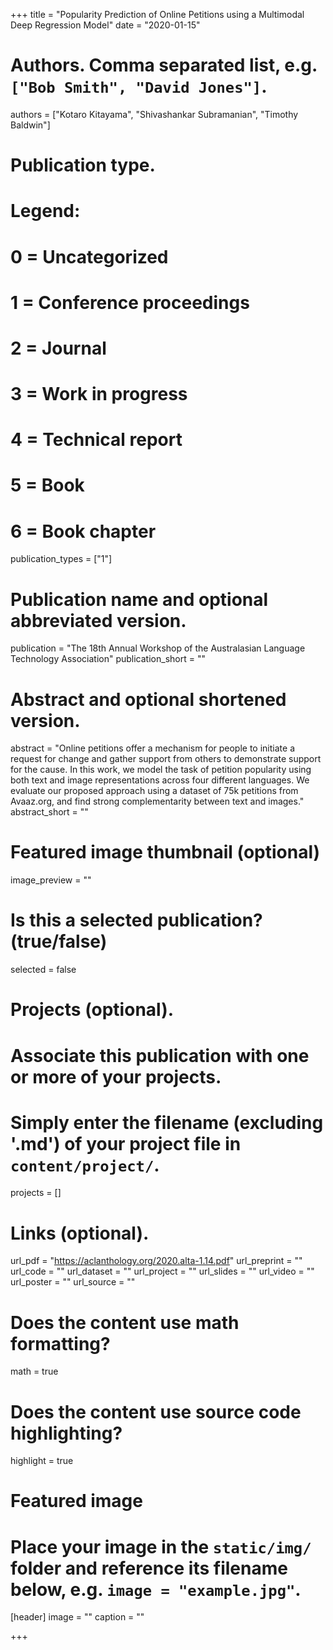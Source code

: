 +++
title = "Popularity Prediction of Online Petitions using a Multimodal Deep Regression Model"
date = "2020-01-15"

# Authors. Comma separated list, e.g. `["Bob Smith", "David Jones"]`.
authors = ["Kotaro Kitayama", "Shivashankar Subramanian", "Timothy Baldwin"]

# Publication type.
# Legend:
# 0 = Uncategorized
# 1 = Conference proceedings
# 2 = Journal
# 3 = Work in progress
# 4 = Technical report
# 5 = Book
# 6 = Book chapter
publication_types = ["1"]

# Publication name and optional abbreviated version.
publication = "The 18th Annual Workshop of the Australasian Language Technology Association"
publication_short = ""

# Abstract and optional shortened version.
abstract = "Online petitions offer a mechanism for people to initiate a request for change and gather support from others to demonstrate support for the cause. In this work, we model the task of petition popularity using both text and image representations across four different languages. We evaluate our proposed approach using a dataset of 75k petitions from Avaaz.org, and find strong complementarity between text and images."
abstract_short = ""

# Featured image thumbnail (optional)
image_preview = ""

# Is this a selected publication? (true/false)
selected = false

# Projects (optional).
#   Associate this publication with one or more of your projects.
#   Simply enter the filename (excluding '.md') of your project file in `content/project/`.
projects = []

# Links (optional).
url_pdf = "https://aclanthology.org/2020.alta-1.14.pdf"
url_preprint = ""
url_code = ""
url_dataset = ""
url_project = ""
url_slides = ""
url_video = ""
url_poster = ""
url_source = ""

# Does the content use math formatting?
math = true

# Does the content use source code highlighting?
highlight = true

# Featured image
# Place your image in the `static/img/` folder and reference its filename below, e.g. `image = "example.jpg"`.
[header]
image = ""
caption = ""

+++
